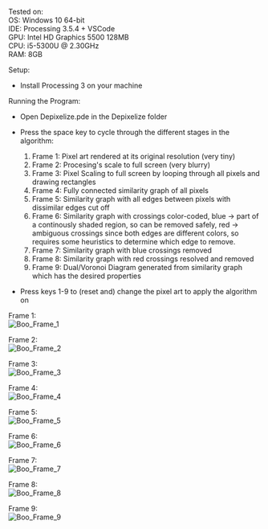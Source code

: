 Tested on:
<br>
OS: Windows 10 64-bit
<br>
IDE: Processing 3.5.4 + VSCode
<br>
GPU: Intel HD Graphics 5500 128MB
<br>
CPU: i5-5300U @ 2.30GHz
<br>
RAM: 8GB

Setup:
- Install Processing 3 on your machine

Running the Program:
- Open Depixelize.pde in the Depixelize folder

- Press the space key to cycle through the different stages in the algorithm:
    1) Frame 1: Pixel art rendered at its original resolution (very tiny)
    2) Frame 2: Procesing's scale to full screen (very blurry)
    3) Frame 3: Pixel Scaling to full screen by looping through all pixels and drawing rectangles
    4) Frame 4: Fully connected similarity graph of all pixels
    5) Frame 5: Similarity graph with all edges between pixels with dissimilar edges cut off
    6) Frame 6: Similarity graph with crossings color-coded, blue -> part of a continously shaded region, so can be removed safely,
                red -> ambiguous crossings since both edges are different colors, so requires some heuristics to determine which edge
                to remove.
    7) Frame 7: Similarity graph with blue crossings removed
    8) Frame 8: Similarity graph with red crossings resolved and removed
    9) Frame 9: Dual/Voronoi Diagram generated from similarity graph which has the desired properties

- Press keys 1-9 to (reset and) change the pixel art to apply the algorithm on

Frame 1:
<br>
![Boo_Frame_1](Screenshots/Boo_0.png)

Frame 2:
<br>
![Boo_Frame_2](Screenshots/Boo_1.png)

Frame 3:
<br>
![Boo_Frame_3](Screenshots/Boo_2.png)

Frame 4:
<br>
![Boo_Frame_4](Screenshots/Boo_3.png)

Frame 5:
<br>
![Boo_Frame_5](Screenshots/Boo_4.png)

Frame 6:
<br>
![Boo_Frame_6](Screenshots/Boo_5.png)

Frame 7:
<br>
![Boo_Frame_7](Screenshots/Boo_6.png)

Frame 8:
<br>
![Boo_Frame_8](Screenshots/Boo_7.png)

Frame 9:
<br>
![Boo_Frame_9](Screenshots/Boo_8.png)
